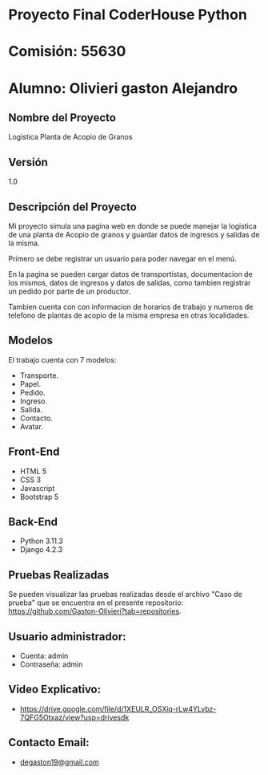 # Proyecto Final CoderHouse Python
# Comisión: 55630
# Alumno: Olivieri gaston Alejandro

## Nombre del Proyecto
Logistica Planta de Acopio de Granos

## Versión
1.0

## Descripción del Proyecto
Mi proyecto simula una pagina web en donde se puede manejar la logistica de una planta de Acopio de granos y guardar datos de ingresos y salidas de la misma.

Primero se debe registrar un usuario para poder navegar en el menú.

En la pagina se pueden cargar datos de transportistas, documentacion de los mismos, datos de ingresos y datos de salidas, como tambien registrar un pedido por parte de un productor.

Tambien cuenta con con informacion de horarios de trabajo y numeros de telefono de plantas de acopio de la misma empresa en otras localidades.

## Modelos
El trabajo cuenta con 7 modelos:
* Transporte.
* Papel.
* Pedido.
* Ingreso.
* Salida.
* Contacto.
* Avatar.

## Front-End
* HTML 5
* CSS 3
* Javascript 
* Bootstrap 5

## Back-End
- Python 3.11.3
- Django 4.2.3

## Pruebas Realizadas
Se pueden visualizar las pruebas realizadas desde el archivo "Caso de prueba" que se encuentra en el presente repositorio: https://github.com/Gaston-Olivieri?tab=repositories.

## Usuario administrador:
* Cuenta: admin
* Contraseña: admin

## Video Explicativo:
* https://drive.google.com/file/d/1XEULR_OSXiq-rLw4YLvbz-7QFG5Otxaz/view?usp=drivesdk

## Contacto Email:
* degaston19@gmail.com



